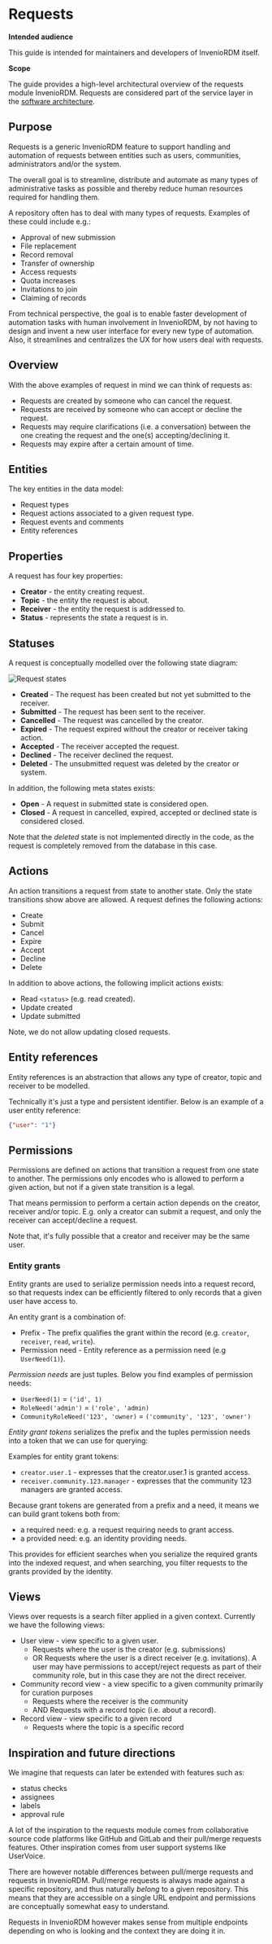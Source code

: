 # Requests

**Intended audience**

This guide is intended for maintainers and developers of InvenioRDM itself.

**Scope**

The guide provides a high-level architectural overview of the requests module InvenioRDM.
Requests are considered part of the service layer in the [software architecture](software.md).

## Purpose

Requests is a generic InvenioRDM feature to support handling and automation of
requests between entities such as users, communities, administrators and/or the
system.

The overall goal is to streamline, distribute and automate as many types of
administrative  tasks as possible and thereby reduce human resources required
for handling them.

A repository often has to deal with many types of requests. Examples of these
could include e.g.:

- Approval of new submission
- File replacement
- Record removal
- Transfer of ownership
- Access requests
- Quota increases
- Invitations to join
- Claiming of records

From technical perspective, the goal is to enable faster development of
automation tasks with human involvement in InvenioRDM, by not having to design
and invent a new user interface for every new type of automation. Also, it
streamlines and centralizes the UX for how users deal with requests.

## Overview

With the above examples of request in mind we can think of requests as:

- Requests are created by someone who can cancel the request.
- Requests are received by someone who can accept or decline the request.
- Requests may require clarifications (i.e. a conversation) between the one
  creating the request and the one(s) accepting/declining it.
- Requests may expire after a certain amount of time.

## Entities

The key entities in the data model:

- Request types
- Request actions associated to a given request type.
- Request events and comments
- Entity references

## Properties

A request has four key properties:

- **Creator** - the entity creating request.
- **Topic** - the entity the request is about.
- **Receiver** - the entity the request is addressed to.
- **Status** - represents the state a request is in.

## Statuses

A request is conceptually modelled over the following state diagram:

![Request states](../img/request-states.svg)

- **Created** - The request has been created but not yet submitted to the receiver.
- **Submitted** - The request has been sent to the receiver.
- **Cancelled** - The request was cancelled by the creator.
- **Expired** - The request expired without the creator or receiver taking action.
- **Accepted** - The receiver accepted the request.
- **Declined** - The receiver declined the request.
- **Deleted** - The unsubmitted request was deleted by the creator or system.

In addition, the following meta states exists:

- **Open** - A request in submitted state is considered open.
- **Closed** - A request in cancelled, expired, accepted or declined state is considered closed.

Note that the *deleted* state is not implemented directly in the code, as the request is completely
removed from the database in this case.

## Actions

An action transitions a request from state to another state. Only the state transitions
show above are allowed. A request defines the following actions:

- Create
- Submit
- Cancel
- Expire
- Accept
- Decline
- Delete

In addition to above actions, the following implicit actions exists:

 - Read ``<status>`` (e.g. read created).
 - Update created
 - Update submitted

Note, we do not allow updating closed requests.

## Entity references

Entity references is an abstraction that allows any type of creator, topic and
receiver to be modelled.

Technically it's just a type and persistent identifier. Below is an example of
a user entity reference:

```json
{"user": "1"}
```

## Permissions

Permissions are defined on actions that transition a request from one state
to another. The permissions only encodes who is allowed to perform a given
action, but not if a given state transition is a legal.

That means permission to perform a certain action depends on the creator,
receiver and/or topic. E.g. only a creator can submit a request, and only the
receiver can accept/decline a request.

Note that, it's fully possible that a creator and receiver may be the same
user.

### Entity grants

Entity grants are used to serialize permission needs into a request record, so
that requests index can be efficiently filtered to only records that a given
user have access to.

An entity grant is a combination of:

- Prefix - The prefix qualifies the grant within the record (e.g. ``creator``,
  ``receiver``, ``read``, ``write``).
- Permission need - Entity reference as a permission need (e.g ``UserNeed(1)``).

*Permission needs* are just tuples. Below you find examples of permission
needs:

- ``UserNeed(1)`` = ``('id', 1)``
- ``RoleNeed('admin')`` = ``('role', 'admin)``
- ``CommunityRoleNeed('123', 'owner)`` = ``('community', '123', 'owner')``

*Entity grant tokens* serializes the prefix and the tuples permission needs
into a token that we can use for querying:

Examples for entity grant tokens:

- ``creator.user.1`` - expresses that the creator.user.1 is granted access.
- ``receiver.community.123.manager`` - expresses that the community 123
  managers are granted access.

Because grant tokens are generated from a prefix and a need, it means we can
build grant tokens both from:

- a required need: e.g. a request requiring needs to grant access.
- a provided need: e.g. an identity providing needs.

This provides for efficient searches when you serialize the required grants
into the indexed request, and when searching, you filter requests to the grants
provided by the identity.

## Views

Views over requests is a search filter applied in a given context. Currently we have the following views:

- User view - view specific to a given user.
    - Requests where the user is the creator (e.g. submissions)
    - OR Requests where the user is a direct receiver (e.g. invitations). A user may have permissions to accept/reject requests as part of their community role, but in this case they are not the direct receiver.
- Community record view - a view specific to a given community primarily for curation purposes
    - Requests where the receiver is the community
    - AND Requests with a record topic (i.e. about a record).
- Record view - view specific to a given record
    - Requests where the topic is a specific record

## Inspiration and future directions

We imagine that requests can later be extended with features such as:

- status checks
- assignees
- labels
- approval rule

A lot of the inspiration to the requests module comes from collaborative source code platforms like GitHub and GitLab and their pull/merge requests features. Other inspiration comes from user support systems like UserVoice.

There are however notable differences between pull/merge requests and requests in InvenioRDM.
Pull/merge requests is always made against a specific repository, and thus naturally *belong* to a given repository. This means that they are accessible on a single URL endpoint and permissions are conceptually somewhat easy to understand.

Requests in InvenioRDM however makes sense from multiple endpoints depending on who is looking and the context they are doing it in.
